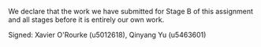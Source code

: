 We declare that the work we have submitted for Stage B of this assignment and all stages before it is entirely our own work.

Signed: Xavier O'Rourke (u5012618), Qinyang Yu (u5463601)
